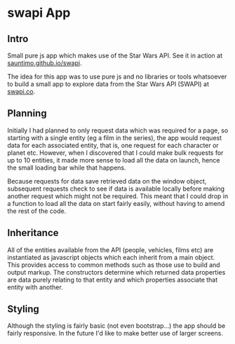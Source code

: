 # swapi App

## Intro

Small pure js app which makes use of the Star Wars API. See it in action at [sauntimo.github.io/swapi](https://sauntimo.github.io/swapi).

The idea for this app was to use pure js and no libraries or tools whatsoever to build a small app to explore data from the Star Wars API (SWAPI) at [swapi.co](https://swapi.co).

## Planning

Initially I had planned to only request data which was required for a page, so starting with a single entity (eg a film in the series), the app would request data for each associated entity, that is, one request for each character or planet etc. However, when I discovered that I could make bulk requests for up to 10 entities, it made more sense to load all the data on launch, hence the small loading bar while that happens.

Because requests for data save retrieved data on the window object, subsequent requests check to see if data is available locally before making another request which might not be required. This meant that I could drop in a function to load all the data on start fairly easily, without having to amend the rest of the code.

## Inheritance

All of the entities available from the API (people, vehicles, films etc) are instantiated as javascript objects which each inherit from a main object. This provides access to common methods such as those use to build and output markup. The constructors determine which returned data properties are data purely relating to that entity and which properties associate that entity with another.

## Styling

Although the styling is fairly basic (not even bootstrap...) the app should be fairly responsive. In the future I'd like to make better use of larger screens.
